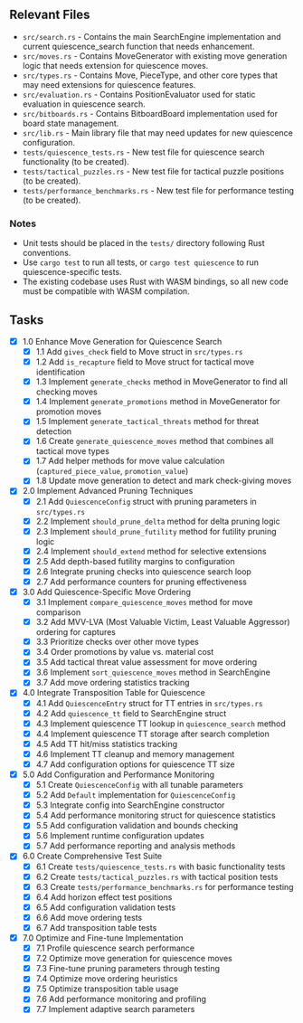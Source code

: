 ## Relevant Files

- `src/search.rs` - Contains the main SearchEngine implementation and current quiescence_search function that needs enhancement.
- `src/moves.rs` - Contains MoveGenerator with existing move generation logic that needs extension for quiescence moves.
- `src/types.rs` - Contains Move, PieceType, and other core types that may need extensions for quiescence features.
- `src/evaluation.rs` - Contains PositionEvaluator used for static evaluation in quiescence search.
- `src/bitboards.rs` - Contains BitboardBoard implementation used for board state management.
- `src/lib.rs` - Main library file that may need updates for new quiescence configuration.
- `tests/quiescence_tests.rs` - New test file for quiescence search functionality (to be created).
- `tests/tactical_puzzles.rs` - New test file for tactical puzzle positions (to be created).
- `tests/performance_benchmarks.rs` - New test file for performance testing (to be created).

### Notes

- Unit tests should be placed in the `tests/` directory following Rust conventions.
- Use `cargo test` to run all tests, or `cargo test quiescence` to run quiescence-specific tests.
- The existing codebase uses Rust with WASM bindings, so all new code must be compatible with WASM compilation.

## Tasks

- [x] 1.0 Enhance Move Generation for Quiescence Search
  - [x] 1.1 Add `gives_check` field to Move struct in `src/types.rs`
  - [x] 1.2 Add `is_recapture` field to Move struct for tactical move identification
  - [x] 1.3 Implement `generate_checks` method in MoveGenerator to find all checking moves
  - [x] 1.4 Implement `generate_promotions` method in MoveGenerator for promotion moves
  - [x] 1.5 Implement `generate_tactical_threats` method for threat detection
  - [x] 1.6 Create `generate_quiescence_moves` method that combines all tactical move types
  - [x] 1.7 Add helper methods for move value calculation (`captured_piece_value`, `promotion_value`)
  - [x] 1.8 Update move generation to detect and mark check-giving moves
- [x] 2.0 Implement Advanced Pruning Techniques
  - [x] 2.1 Add `QuiescenceConfig` struct with pruning parameters in `src/types.rs`
  - [x] 2.2 Implement `should_prune_delta` method for delta pruning logic
  - [x] 2.3 Implement `should_prune_futility` method for futility pruning logic
  - [x] 2.4 Implement `should_extend` method for selective extensions
  - [x] 2.5 Add depth-based futility margins to configuration
  - [x] 2.6 Integrate pruning checks into quiescence search loop
  - [x] 2.7 Add performance counters for pruning effectiveness
- [x] 3.0 Add Quiescence-Specific Move Ordering
  - [x] 3.1 Implement `compare_quiescence_moves` method for move comparison
  - [x] 3.2 Add MVV-LVA (Most Valuable Victim, Least Valuable Aggressor) ordering for captures
  - [x] 3.3 Prioritize checks over other move types
  - [x] 3.4 Order promotions by value vs. material cost
  - [x] 3.5 Add tactical threat value assessment for move ordering
  - [x] 3.6 Implement `sort_quiescence_moves` method in SearchEngine
  - [x] 3.7 Add move ordering statistics tracking
- [x] 4.0 Integrate Transposition Table for Quiescence
  - [x] 4.1 Add `QuiescenceEntry` struct for TT entries in `src/types.rs`
  - [x] 4.2 Add `quiescence_tt` field to SearchEngine struct
  - [x] 4.3 Implement quiescence TT lookup in `quiescence_search` method
  - [x] 4.4 Implement quiescence TT storage after search completion
  - [x] 4.5 Add TT hit/miss statistics tracking
  - [x] 4.6 Implement TT cleanup and memory management
  - [x] 4.7 Add configuration options for quiescence TT size
- [x] 5.0 Add Configuration and Performance Monitoring
  - [x] 5.1 Create `QuiescenceConfig` with all tunable parameters
  - [x] 5.2 Add `Default` implementation for `QuiescenceConfig`
  - [x] 5.3 Integrate config into SearchEngine constructor
  - [x] 5.4 Add performance monitoring struct for quiescence statistics
  - [x] 5.5 Add configuration validation and bounds checking
  - [x] 5.6 Implement runtime configuration updates
  - [x] 5.7 Add performance reporting and analysis methods
- [x] 6.0 Create Comprehensive Test Suite
  - [x] 6.1 Create `tests/quiescence_tests.rs` with basic functionality tests
  - [x] 6.2 Create `tests/tactical_puzzles.rs` with tactical position tests
  - [x] 6.3 Create `tests/performance_benchmarks.rs` for performance testing
  - [x] 6.4 Add horizon effect test positions
  - [x] 6.5 Add configuration validation tests
  - [x] 6.6 Add move ordering tests
  - [x] 6.7 Add transposition table tests
- [x] 7.0 Optimize and Fine-tune Implementation
  - [x] 7.1 Profile quiescence search performance
  - [x] 7.2 Optimize move generation for quiescence moves
  - [x] 7.3 Fine-tune pruning parameters through testing
  - [x] 7.4 Optimize move ordering heuristics
  - [x] 7.5 Optimize transposition table usage
  - [x] 7.6 Add performance monitoring and profiling
  - [x] 7.7 Implement adaptive search parameters
